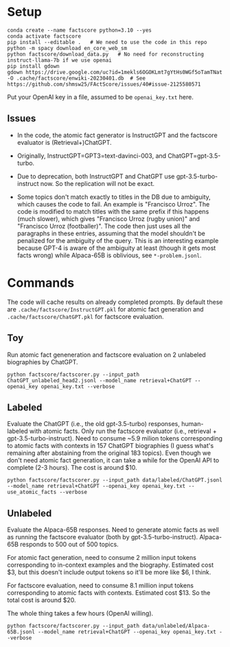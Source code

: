 # Setup

```
conda create --name factscore python=3.10 --yes
conda activate factscore
pip install --editable .   # We need to use the code in this repo
python -m spacy download en_core_web_sm
python factscore/download_data.py   # No need for reconstructing instruct-llama-7b if we use openai
pip install gdown
gdown https://drive.google.com/uc?id=1mekls6OGOKLmt7gYtHs0WGf5oTamTNat -O .cache/factscore/enwiki-20230401.db  # See https://github.com/shmsw25/FActScore/issues/40#issue-2125580571
```

Put your OpenAI key in a file, assumed to be `openai_key.txt` here.


## Issues

- In the code, the atomic fact generator is InstructGPT and the factscore evaluator is (Retrieval+)ChatGPT.

- Originally, InstructGPT=GPT3=text-davinci-003, and ChatGPT=gpt-3.5-turbo.

- Due to deprecation, both InstructGPT and ChatGPT use gpt-3.5-turbo-instruct now. So the replication will not be exact.

- Some topics don't match exactly to titles in the DB due to ambiguity, which causes the code to fail. An example is "Francisco Urroz". The code is modified to match titles with the same prefix if this happens (much slower), which gives "Francisco Urroz (rugby union)" and "Francisco Urroz (footballer)". The code then just uses all the paragraphs in these entries, assuming that the model shouldn't be penalized for the ambiguity of the query. This is an interesting example because GPT-4 is aware of the ambiguity at least (though it gets most facts wrong) while Alpaca-65B is oblivious, see `*-problem.jsonl`.


# Commands

The code will cache results on already completed prompts. By default these are `.cache/factscore/InstructGPT.pkl` for atomic fact generation and `.cache/factscore/ChatGPT.pkl` for factscore evaluation.

## Toy

Run atomic fact geneneration and factscore evaluation on 2 unlabeled biographies by ChatGPT.
```
python factscore/factscorer.py --input_path ChatGPT_unlabeled_head2.jsonl --model_name retrieval+ChatGPT --openai_key openai_key.txt --verbose
```

## Labeled

Evaluate the ChatGPT (i.e., the old gpt-3.5-turbo) responses, human-labeled with atomic facts. Only run the factscore evaluator (i.e., retrieval + gpt-3.5-turbo-instruct). Need to consume ~5.9 milion tokens corresponding to atomic facts with contexts in 157 ChatGPT biographies (I guess what's remaining after abstaining from the original 183 topics). Even though we don't need atomic fact generation, it can take a while for the OpenAI API to complete (2-3 hours). The cost is around $10.
```
python factscore/factscorer.py --input_path data/labeled/ChatGPT.jsonl --model_name retrieval+ChatGPT --openai_key openai_key.txt --use_atomic_facts --verbose
```

## Unlabeled

Evaluate the Alpaca-65B responses. Need to generate atomic facts as well as running the factscore evaluator (both by gpt-3.5-turbo-instruct). Alpaca-65B responds to 500 out of 500 topics.

For atomic fact generation, need to consume 2 million input tokens corresponding to in-context examples and the biography. Estimated cost $3, but this doesn't include output tokens so it'll be more like $6, I think.

For factscore evaluation, need to consume 8.1 million input tokens corresponding to atomic facts with contexts. Estimated cost $13. So the total cost is around $20.

The whole thing takes a few hours (OpenAI willing).


```
python factscore/factscorer.py --input_path data/unlabeled/Alpaca-65B.jsonl --model_name retrieval+ChatGPT --openai_key openai_key.txt --verbose
```
